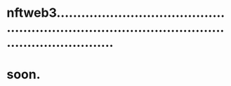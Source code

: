# nftweb3........................................................................................................................
# soon.
